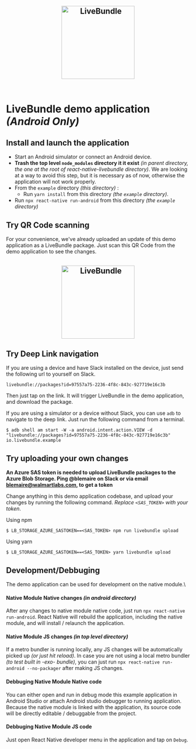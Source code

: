 <h2 align="center">
    <br>
	<img src="./assets/logo.png" alt="LiveBundle" width="200">
	<br>
    <br>
</h2>

# LiveBundle demo application *(Android Only)*

## Install and launch the application

- Start an Android simulator or connect an Android device.
- **Trash the top level `node_modules` directory it it exist** *(in parent directory, the one at the root of react-native-livebundle directory)*. We are looking at a way to avoid this step, but it is necessary as of now, otherwise the application will not work properly.
- From the `example` directory *(this directory)* :
  - Run `yarn install` from this directory *(the `example` directory)*.
 - Run `npx react-native run-android` from this directory *(the `example` directory)*

## Try QR Code scanning

For your convenience, we've already uploaded an update of this demo application as a LiveBundle package. Just scan this QR Code from the demo application to see the changes.

<h2 align="center">
	<img src="./assets/qrcode.png" alt="LiveBundle" width="200">
	<br>
</h2>

## Try Deep Link navigation

If you are using a device and have Slack installed on the device, just send the following url to yourself on Slack.

`livebundle://packages?id=97557a75-2236-4f8c-843c-927719e16c3b`

Then just tap on the link. It will trigger LiveBundle in the demo application, and download the package.

If you are using a simulator or a device without Slack, you can use `adb` to navigate to the deep link. Just run the following command from a terminal.

`$ adb shell am start -W -a android.intent.action.VIEW -d "livebundle://packages?id=97557a75-2236-4f8c-843c-927719e16c3b" io.livebundle.example`

## Try uploading your own changes

**An Azure SAS token is needed to upload LiveBundle packages to the Azure Blob Storage. Ping @blemaire on Slack or via email blemaire@walmartlabs.com, to get a token**

Change anything in this demo application codebase, and upload your changes by running the following command. *Replace `<SAS_TOKEN>` with your token*.

Using npm

`$ LB_STORAGE_AZURE_SASTOKEN==<SAS_TOKEN> npm run livebundle upload`

Using yarn

`$ LB_STORAGE_AZURE_SASTOKEN==<SAS_TOKEN> yarn livebundle upload`

## Development/Debbuging

The demo application can be used for development on the native module.\

#### Native Module Native changes *(in android directory)*

After any changes to native module native code, just run `npx react-native run-android`. React Native will rebuild the application, including the native module, and will install / relaunch the application.

#### Native Module JS changes *(in top level directory)*

If a metro bundler is running locally, any JS changes will be automatically picked up *(or just hit reload)*.
In case you are not using a local metro bundler *(to test built in -exo- bundle)*, you can just run `npx react-native run-android --no-packager` after making JS changes.

#### Debbuging Native Module Native code

You can either open and run in debug mode this example application in Android Studio or attach Android studio debugger to running application. Because the native module is linked with the application, its source code will be directly editable / debuggable from the project.

#### Debbuging Native Module JS code

Just open React Native developer menu in the application and tap on `Debug`.
